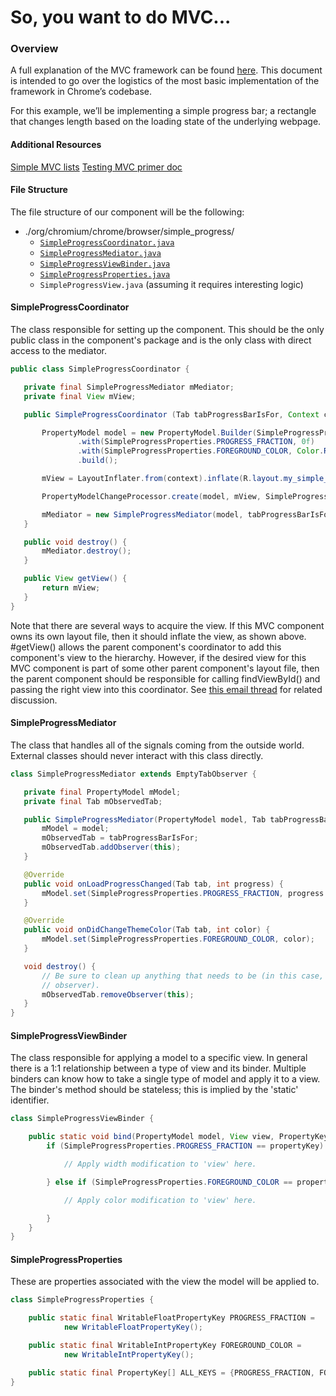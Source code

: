 # So, you want to do MVC...

### Overview
A full explanation of the MVC framework can be found [here](https://docs.google.com/document/d/1nP9NjTvsSMZvkR_aWRZPdy67wRINomgQ7AfEtbsIwzg). This document is intended to go over the logistics of the most basic implementation of the framework in Chrome’s codebase.

For this example, we’ll be implementing a simple progress bar; a rectangle that changes length based on the loading state of the underlying webpage.

#### Additional Resources
[Simple MVC lists](https://chromium.googlesource.com/chromium/src/+/HEAD/docs/ui/android/mvc_simple_list_tutorial.md)
[Testing MVC primer doc](https://docs.google.com/document/d/1Mel7f4lE_osFjnttkxu1wcUf_k9CmIzPv6oxwCw9tx4/edit#)

#### File Structure
The file structure of our component will be the following:
* ./org/chromium/chrome/browser/simple_progress/
  * [`SimpleProgressCoordinator.java`](#SimpleProgressCoordinator)
  * [`SimpleProgressMediator.java`](#SimpleProgressMediator)
  * [`SimpleProgressViewBinder.java`](#SimpleProgressViewBinder)
  * [`SimpleProgressProperties.java`](#SimpleProgressProperties)
  * `SimpleProgressView.java` (assuming it requires interesting logic)

#### SimpleProgressCoordinator
The class responsible for setting up the component. This should be the only public class in the component's package and is the only class with direct access to the mediator.

```java
public class SimpleProgressCoordinator {

   private final SimpleProgressMediator mMediator;
   private final View mView;

   public SimpleProgressCoordinator (Tab tabProgressBarIsFor, Context context) {

       PropertyModel model = new PropertyModel.Builder(SimpleProgressProperties.ALL_KEYS)
               .with(SimpleProgressProperties.PROGRESS_FRACTION, 0f)
               .with(SimpleProgressProperties.FOREGROUND_COLOR, Color.RED)
               .build();

       mView = LayoutInflater.from(context).inflate(R.layout.my_simple_progress_bar);

       PropertyModelChangeProcessor.create(model, mView, SimpleProgressViewBinder::bind);

       mMediator = new SimpleProgressMediator(model, tabProgressBarIsFor);
   }

   public void destroy() {
       mMediator.destroy();
   }

   public View getView() {
       return mView;
   }
}
```
Note that there are several ways to acquire the view. If this MVC component owns its own layout file, then it should inflate the view, as shown above. #getView() allows the parent component's coordinator to add this component's view to the hierarchy. However, if the desired view for this MVC component is part of some other parent component's layout file, then the parent component should be responsible for calling findViewById() and passing the right view into this coordinator. See [this email thread](http://g/clank-frontend/u8x2PBa5EfI) for related discussion.

#### SimpleProgressMediator
The class that handles all of the signals coming from the outside world. External classes should never interact with this class directly.

```java
class SimpleProgressMediator extends EmptyTabObserver {

   private final PropertyModel mModel;
   private final Tab mObservedTab;

   public SimpleProgressMediator(PropertyModel model, Tab tabProgressBarIsFor) {
       mModel = model;
       mObservedTab = tabProgressBarIsFor;
       mObservedTab.addObserver(this);
   }

   @Override
   public void onLoadProgressChanged(Tab tab, int progress) {
       mModel.set(SimpleProgressProperties.PROGRESS_FRACTION, progress / 100f);
   }

   @Override
   public void onDidChangeThemeColor(Tab tab, int color) {
       mModel.set(SimpleProgressProperties.FOREGROUND_COLOR, color);
   }

   void destroy() {
       // Be sure to clean up anything that needs to be (in this case, detach the tab
       // observer).
       mObservedTab.removeObserver(this);
   }
}
```

#### SimpleProgressViewBinder
The class responsible for applying a model to a specific view. In general there is a 1:1 relationship between a type of view and its binder. Multiple binders can know how to take a single type of model and apply it to a view. The binder's method should be stateless; this is implied by the 'static' identifier.

```java
class SimpleProgressViewBinder {

    public static void bind(PropertyModel model, View view, PropertyKey propertyKey) {
        if (SimpleProgressProperties.PROGRESS_FRACTION == propertyKey) {

            // Apply width modification to 'view' here.

        } else if (SimpleProgressProperties.FOREGROUND_COLOR == propertyKey) {

            // Apply color modification to 'view' here.

        }
    }
}
```

#### SimpleProgressProperties
These are properties associated with the view the model will be applied to.

```java
class SimpleProgressProperties {

    public static final WritableFloatPropertyKey PROGRESS_FRACTION =
            new WritableFloatPropertyKey();

    public static final WritableIntPropertyKey FOREGROUND_COLOR =
            new WritableIntPropertyKey();

    public static final PropertyKey[] ALL_KEYS = {PROGRESS_FRACTION, FOREGROUND_COLOR};
}
```
